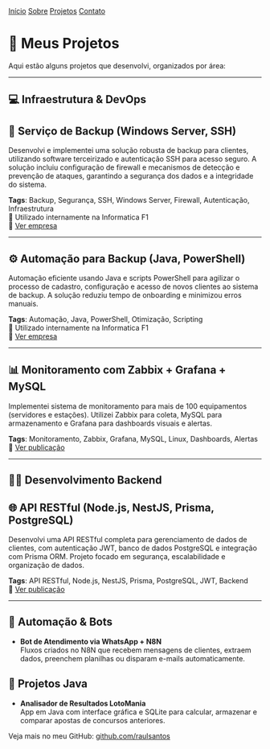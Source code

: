 <head>
  <link rel="icon" href="/RaulAnselmoPortfolio/assets/img/favicon.png" type="image/png">
</head>

<nav class="navbar">
  <a href="/RaulAnselmoPortfolio/">Início</a>
  <a href="/RaulAnselmoPortfolio/sobre">Sobre</a>
  <a href="/RaulAnselmoPortfolio/projetos">Projetos</a>
  <a href="/RaulAnselmoPortfolio/contato">Contato</a>
</nav>


# 🧠 Meus Projetos

Aqui estão alguns projetos que desenvolvi, organizados por área:

---

## 💻 Infraestrutura & DevOps

## 🔐 Serviço de Backup (Windows Server, SSH)

Desenvolvi e implementei uma solução robusta de backup para clientes, utilizando software terceirizado e autenticação SSH para acesso seguro. A solução incluiu configuração de firewall e mecanismos de detecção e prevenção de ataques, garantindo a segurança dos dados e a integridade do sistema.

**Tags**: Backup, Segurança, SSH, Windows Server, Firewall, Autenticação, Infraestrutura  
📍 Utilizado internamente na Informatica F1  
🔗 [Ver empresa](https://informaticaf1.com.br/suporte-em-informatica-para-empresas/)

---

## ⚙️ Automação para Backup (Java, PowerShell)

Automação eficiente usando Java e scripts PowerShell para agilizar o processo de cadastro, configuração e acesso de novos clientes ao sistema de backup. A solução reduziu tempo de onboarding e minimizou erros manuais.

**Tags**: Automação, Java, PowerShell, Otimização, Scripting  
📍 Utilizado internamente na Informatica F1  
🔗 [Ver empresa](https://informaticaf1.com.br/suporte-em-informatica-para-empresas/)

---

## 📊 Monitoramento com Zabbix + Grafana + MySQL

Implementei sistema de monitoramento para mais de 100 equipamentos (servidores e estações). Utilizei Zabbix para coleta, MySQL para armazenamento e Grafana para dashboards visuais e alertas.

**Tags**: Monitoramento, Zabbix, Grafana, MySQL, Linux, Dashboards, Alertas  
🔗 [Ver publicação](https://www.linkedin.com/posts/raul-anselmo_monitoring-it-infrastructure-activity-7266947916311769088-vyVb)

---

## 🧑‍💻 Desenvolvimento Backend

## 🌐 API RESTful (Node.js, NestJS, Prisma, PostgreSQL)

Desenvolvi uma API RESTful completa para gerenciamento de dados de clientes, com autenticação JWT, banco de dados PostgreSQL e integração com Prisma ORM. Projeto focado em segurança, escalabilidade e organização de dados.

**Tags**: API RESTful, Node.js, NestJS, Prisma, PostgreSQL, JWT, Backend  
🔗 [Ver publicação](https://www.linkedin.com/posts/raul-anselmo_nestjs-typescript-prismaorm-activity-7279853019762954240-xbKx)

---

## 🤖 Automação & Bots

- **Bot de Atendimento via WhatsApp + N8N**  
  Fluxos criados no N8N que recebem mensagens de clientes, extraem dados, preenchem planilhas ou disparam e-mails automaticamente.

## 🎰 Projetos Java

- **Analisador de Resultados LotoMania**  
  App em Java com interface gráfica e SQLite para calcular, armazenar e comparar apostas de concursos anteriores.

Veja mais no meu GitHub: [github.com/raulsantos](https://github.com/raulsantos)

